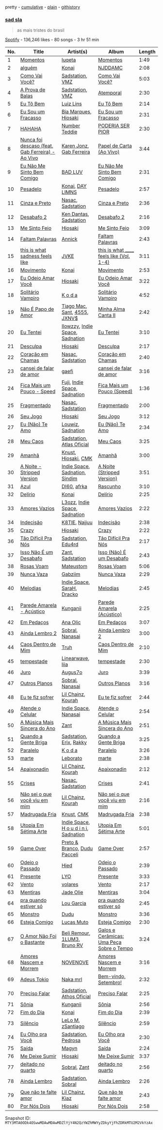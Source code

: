 pretty - [cumulative](/playlists/cumulative/37i9dQZF1DX0H97kz3DdJ6.md) - [plain](/playlists/plain/37i9dQZF1DX0H97kz3DdJ6) - [githistory](https://github.githistory.xyz/mackorone/spotify-playlist-archive/blob/main/playlists/plain/37i9dQZF1DX0H97kz3DdJ6)

### [sad sla](https://open.spotify.com/playlist/37i9dQZF1DX0H97kz3DdJ6)

> as mais tristes do brasil

[Spotify](https://open.spotify.com/user/spotify) - 136,246 likes - 80 songs - 3 hr 51 min

| No. | Title | Artist(s) | Album | Length |
|---|---|---|---|---|
| 1 | [Momentos](https://open.spotify.com/track/5MQjqn2KqcgagmbJ8G6Yhf) | [luqeta](https://open.spotify.com/artist/5yBdprfbFGKUg6ckI8gtSZ) | [Momentos](https://open.spotify.com/album/55mOten3xNecJHknhTe5jX) | 1:49 |
| 2 | [alguém](https://open.spotify.com/track/6UDPt5g8OZtUHIQDUGztQc) | [Konai](https://open.spotify.com/artist/12YpLBd0FvDYA0c4nsaxFp) | [NJDDAMC](https://open.spotify.com/album/6TLehgZQDQ4TcvBayNmN89) | 2:08 |
| 3 | [Como Vai Você?](https://open.spotify.com/track/02oLFe4l8p6ilVEUFuirxR) | [Sadstation](https://open.spotify.com/artist/4OFUU6MkPNc2X96UJMlR0h), [VMZ](https://open.spotify.com/artist/5sgcRRQA3HrL1AVk6oMUeg) | [Como Vai Você?](https://open.spotify.com/album/5y4d689IAEifS94Ntcc0MN) | 5:03 |
| 4 | [A Prova de Balas](https://open.spotify.com/track/51ExA7wFlYA4ejNtj7t7s1) | [Sadstation](https://open.spotify.com/artist/4OFUU6MkPNc2X96UJMlR0h), [VMZ](https://open.spotify.com/artist/5sgcRRQA3HrL1AVk6oMUeg) | [Atemporal](https://open.spotify.com/album/1K5ADNs9IfARnZWHJyuB7R) | 2:30 |
| 5 | [Eu Tô Bem](https://open.spotify.com/track/5HR0ti4siqbTIr1BitbZ7d) | [Luiz Lins](https://open.spotify.com/artist/0hWRVPGWjaXcEvg8l65Tx0) | [Eu Tô Bem](https://open.spotify.com/album/4uoVTixtQcytRqPUZ0qBKE) | 2:14 |
| 6 | [Eu Sou um Fracasso](https://open.spotify.com/track/58hVOSkdd1jY6oVGcGkC60) | [Bia Marques](https://open.spotify.com/artist/0fUdNywWe3Nfb8eClIue8R), [Hiosaki](https://open.spotify.com/artist/7wYvRV1aFfU9UlGDxoZQFY) | [Eu Sou um Fracasso](https://open.spotify.com/album/3TFbaz1pFem6T3IdceMRRZ) | 2:31 |
| 7 | [HAHAHA](https://open.spotify.com/track/7infbnz7sLNiqePr5l1dMO) | [Number Teddie](https://open.spotify.com/artist/18TympJ9X4CQ45GYy7sORT) | [PODERIA SER PIOR](https://open.spotify.com/album/5N0xGpXhbba4Io7PAU3MwK) | 2:30 |
| 8 | [Nunca foi descaso \(feat\. Gab Ferreira\) \- Ao Vivo](https://open.spotify.com/track/5cdwRfJldwrKv6mrHvCR1r) | [Karen Jonz](https://open.spotify.com/artist/2Pq5MMGyujBoU9C9Ax9n5C), [Gab Ferreira](https://open.spotify.com/artist/70DRYhcYN1cmMFUjDLf9FU) | [Papel de Carta \(Ao Vivo\)](https://open.spotify.com/album/6jOWkYdTXWt9p2nDzYLnFr) | 3:44 |
| 9 | [Eu Não Me Sinto Bem Comigo](https://open.spotify.com/track/6UiBL6PR5aUvyP7Brpi4Bf) | [BAD LUV](https://open.spotify.com/artist/3gnMduwfXqTAcuOHxtpkq8) | [Eu Não Me Sinto Bem Comigo](https://open.spotify.com/album/4ipRmtMcYXm7S82smhPCQN) | 2:31 |
| 10 | [Pesadelo](https://open.spotify.com/track/2ixbPjCUhkNIQeT61ipuOY) | [Konai](https://open.spotify.com/artist/12YpLBd0FvDYA0c4nsaxFp), [DAY LIMNS](https://open.spotify.com/artist/1x1qM3ZqHhJOn11m42svnc) | [Pesadelo](https://open.spotify.com/album/2Zyy3SOLa8fX0bublLyqCs) | 2:57 |
| 11 | [Cinza e Preto](https://open.spotify.com/track/4mJ4xwuj2fC03WT32ET8O5) | [Nasac](https://open.spotify.com/artist/6g5b2tgMUMnb51tZ8Z3Tby), [Sadstation](https://open.spotify.com/artist/4OFUU6MkPNc2X96UJMlR0h) | [Cinza e Preto](https://open.spotify.com/album/3pI5nKUspP8UIsc8rY0a9K) | 2:36 |
| 12 | [Desabafo 2](https://open.spotify.com/track/6agB0DPOP79ZbxM9lhpKHR) | [Ken Dantas](https://open.spotify.com/artist/4GU4JgybQ0iFu3yIKGQ16b), [Sadstation](https://open.spotify.com/artist/4OFUU6MkPNc2X96UJMlR0h) | [Desabafo 2](https://open.spotify.com/album/5tBe1WDz57CY9YMLC7FSnB) | 2:16 |
| 13 | [Me Sinto Feio](https://open.spotify.com/track/3gNq7VguwQLV4Xfj5HDAi3) | [Hiosaki](https://open.spotify.com/artist/7wYvRV1aFfU9UlGDxoZQFY) | [Me Sinto Feio](https://open.spotify.com/album/2YtiZtDUwFhK84M5RVW6gj) | 3:09 |
| 14 | [Faltam Palavras](https://open.spotify.com/track/4TnbzKpiC9Us4I6E71o0uz) | [Annick](https://open.spotify.com/artist/7MBC4MpNfqH87jfzeZn3tE) | [Faltam Palavras](https://open.spotify.com/album/1XnHyT1lXkLZc9UQYizWiC) | 2:43 |
| 15 | [this is what sadness feels like](https://open.spotify.com/track/5GpYt1p4z2EPVKv5t7XDof) | [JVKE](https://open.spotify.com/artist/164Uj4eKjl6zTBKfJLFKKK) | [this is what \_\_\_\_ feels like \(Vol\. 1\-4\)](https://open.spotify.com/album/69AaAkdktFGnk9POmHENkT) | 3:11 |
| 16 | [Movimento](https://open.spotify.com/track/58UHu0BkydzUIOcp1Gru3H) | [Konai](https://open.spotify.com/artist/12YpLBd0FvDYA0c4nsaxFp) | [Movimento](https://open.spotify.com/album/3CsfvJspB9VavWbHTdeB8f) | 2:53 |
| 17 | [Eu Odeio Amar Você](https://open.spotify.com/track/72ABPmfEqqoVGpPniqbuaC) | [Hiosaki](https://open.spotify.com/artist/7wYvRV1aFfU9UlGDxoZQFY) | [Eu Odeio Amar Você](https://open.spotify.com/album/2F9ahQk5nNNyDLSzJmVWLu) | 3:22 |
| 18 | [Solitário Vampiro](https://open.spotify.com/track/6fOvrxj71Ca9o3lxdzLDCb) | [K o d a](https://open.spotify.com/artist/0d39uPZOBEBNEai4P6eKoC) | [Solitário Vampiro](https://open.spotify.com/album/72wrW8pvGiNe0tHy3SjNn9) | 4:52 |
| 19 | [Não É Papo de Amor](https://open.spotify.com/track/3JxYJnOrox7cNs1yv0JRZk) | [Tiago Mac](https://open.spotify.com/artist/3GM0VyM1n1qvk0v2PfXX4n), [Sant](https://open.spotify.com/artist/7IlBcKrGUBJ0NKdnbDde89), [4555](https://open.spotify.com/artist/2g8MdRUUgyYMiQyXgz15pa), [JXNV$](https://open.spotify.com/artist/2eYGPD8O1chWmQ92TvdtCW) | [Minha Alma Canta II](https://open.spotify.com/album/67iDr3vGh8OGgheIA6CkKS) | 2:42 |
| 20 | [Eu Tentei](https://open.spotify.com/track/7LzWELj8YFDdQcoyfsmRW1) | [Ilowzzy](https://open.spotify.com/artist/5WPUWYSDTiArtucNN3LD6m), [Indie Space](https://open.spotify.com/artist/0W1Rb8JlinMAExLtluwWxr), [Sadnation](https://open.spotify.com/artist/03eBztaT761cekpkMOZEDY) | [Eu Tentei](https://open.spotify.com/album/1EEwQA8UnhcLDPtU2uReeu) | 3:10 |
| 21 | [Desculpa](https://open.spotify.com/track/3uF1c6XbqghSa4EcbQCGpQ) | [Hiosaki](https://open.spotify.com/artist/7wYvRV1aFfU9UlGDxoZQFY) | [Desculpa](https://open.spotify.com/album/6ZtSi94DuWf13gnaKncG7D) | 2:17 |
| 22 | [Coração em Chamas](https://open.spotify.com/track/5eeCipd1BK56hbiA161l54) | [Nasac](https://open.spotify.com/artist/6g5b2tgMUMnb51tZ8Z3Tby), [Sadstation](https://open.spotify.com/artist/4OFUU6MkPNc2X96UJMlR0h) | [Coração em Chamas](https://open.spotify.com/album/4fvJw6BWzxhqqNIjbzOhTl) | 2:40 |
| 23 | [cansei de falar de amor](https://open.spotify.com/track/4hUyApGomeztSlvXijsI6P) | [gaefi](https://open.spotify.com/artist/2fNMhstQezqzVqfpZEHW5M) | [cansei de falar de amor](https://open.spotify.com/album/7ydUr2inEknqfGGk5s26sL) | 3:16 |
| 24 | [Fica Mais um Pouco \- Speed](https://open.spotify.com/track/60pOKtx48FsYVKii0pG0bL) | [Fuji](https://open.spotify.com/artist/2hRHTgxBeovtixZArRGiY1), [Indie Space](https://open.spotify.com/artist/0W1Rb8JlinMAExLtluwWxr), [Sadnation](https://open.spotify.com/artist/03eBztaT761cekpkMOZEDY) | [Fica Mais um Pouco \(Speed\)](https://open.spotify.com/album/60RIdS7LLMXgpeq9MXcZGD) | 1:36 |
| 25 | [Fragmentado](https://open.spotify.com/track/2rq3atuTm26XTjbnTDWtti) | [Nasac](https://open.spotify.com/artist/6g5b2tgMUMnb51tZ8Z3Tby), [Sadstation](https://open.spotify.com/artist/4OFUU6MkPNc2X96UJMlR0h) | [Fragmentado](https://open.spotify.com/album/0fOi6D7J5ySn7S3NbB3SQN) | 2:00 |
| 26 | [Seu Jogo](https://open.spotify.com/track/6AhfamkIabstC8K5tdf1A1) | [Hiosaki](https://open.spotify.com/artist/7wYvRV1aFfU9UlGDxoZQFY) | [Seu Jogo](https://open.spotify.com/album/50MGM6X8LSpI1hHGYcgiQk) | 3:12 |
| 27 | [Eu \(Não\) Te Amo](https://open.spotify.com/track/73Tjy3UwNN8rX2jAHDbTy2) | [Louwiz](https://open.spotify.com/artist/0Q7iTb96HAijk2P0kQ9Xp3), [Sadnation](https://open.spotify.com/artist/03eBztaT761cekpkMOZEDY) | [Eu \(Não\) Te Amo](https://open.spotify.com/album/3KMpJfRYT1Qu17mus7Gydt) | 2:34 |
| 28 | [Meu Caos](https://open.spotify.com/track/0y2YZTZeGNwnYITMsXwZSw) | [Sadstation](https://open.spotify.com/artist/4OFUU6MkPNc2X96UJMlR0h), [Atlas Oficial](https://open.spotify.com/artist/43PE2zF3EaEl4yhXXdY3Og) | [Meu Caos](https://open.spotify.com/album/5AWgyZNiqRoK1WoRAW3ZXK) | 3:25 |
| 29 | [Amanhã](https://open.spotify.com/track/7C1CvniWykrusLwitFH7WK) | [Knust](https://open.spotify.com/artist/7Ceg1mJmu4lAzuhQU9hQFJ), [Hiosaki](https://open.spotify.com/artist/7wYvRV1aFfU9UlGDxoZQFY), [CMK](https://open.spotify.com/artist/6QmnOxsr8M6iD5Zqpb2src) | [Amanhã](https://open.spotify.com/album/5EeiFSXE4afZ0F5s06rRF8) | 3:00 |
| 30 | [A Noite \- Stripped Version](https://open.spotify.com/track/2GMZhM6K5QmVROpP4q3MP3) | [Indie Space](https://open.spotify.com/artist/0W1Rb8JlinMAExLtluwWxr), [Sadnation](https://open.spotify.com/artist/03eBztaT761cekpkMOZEDY), [Sindim](https://open.spotify.com/artist/0ivXdGY5KNYqbPMx2aaXEU) | [A Noite \(Stripped Version\)](https://open.spotify.com/album/0WY8Jjzutc8HSBf5J8aVB8) | 3:51 |
| 31 | [Azul](https://open.spotify.com/track/5KAPyegPZjHitTG8kMZRHY) | [DI60](https://open.spotify.com/artist/3MC2I8wLJ8xaVB32s4zW0u), [afrka](https://open.spotify.com/artist/3ccJUZF8OKXu2v8zXrz1Ua) | [Rascunho](https://open.spotify.com/album/5WbGtUJUBzVINwOnyx6JHn) | 3:10 |
| 32 | [Delírio](https://open.spotify.com/track/3ke603EC1sN89TUk3Y3mzC) | [Konai](https://open.spotify.com/artist/12YpLBd0FvDYA0c4nsaxFp) | [Delírio](https://open.spotify.com/album/2kSC9rkTJ8jywg5yQJSPO2) | 2:25 |
| 33 | [Amores Vazios](https://open.spotify.com/track/7bMt0gzTI76SJWIClQjIbn) | [L3ozz](https://open.spotify.com/artist/2re8PPjIT5xydo7CAYQb02), [Indie Space](https://open.spotify.com/artist/0W1Rb8JlinMAExLtluwWxr), [Sadnation](https://open.spotify.com/artist/03eBztaT761cekpkMOZEDY) | [Amores Vazios](https://open.spotify.com/album/7ymyRcnUEU1gUslHqo8bIZ) | 2:22 |
| 34 | [Indecisão](https://open.spotify.com/track/3F1WYsocwVRRBg5z1So0Uj) | [K8TIE](https://open.spotify.com/artist/4E60gF2h5In3yPiP7actgA), [Najjuu](https://open.spotify.com/artist/44zNCSENkAVHJ5jZlmzMys) | [Indecisão](https://open.spotify.com/album/0Cxryz8Lzqe5Tnm0AwQ3En) | 2:38 |
| 35 | [Crazy](https://open.spotify.com/track/6zoNaIXnHBHvVkYIitosXR) | [Hiosaki](https://open.spotify.com/artist/7wYvRV1aFfU9UlGDxoZQFY) | [Crazy](https://open.spotify.com/album/5UJ0C74v5OiSpAGc1efAbF) | 2:22 |
| 36 | [Tão Difícil Pra Nós](https://open.spotify.com/track/7wI2dHN8AyuS8zvPnGfS6z) | [Sadstation](https://open.spotify.com/artist/4OFUU6MkPNc2X96UJMlR0h), [Edu4rd](https://open.spotify.com/artist/4QgUQWIl94bx29Hl3rBMui) | [Tão Difícil Pra Nós](https://open.spotify.com/album/5Qa3CVlRwpLzJTlN6NBxc6) | 2:17 |
| 37 | [Isso Não É um Desabafo](https://open.spotify.com/track/53jDwzRyOzxOncQGnraKcU) | [Zant](https://open.spotify.com/artist/0GVaM9LtM51CEGq6FJ3MC8), [Sadstation](https://open.spotify.com/artist/4OFUU6MkPNc2X96UJMlR0h) | [Isso \(Não\) É um Desabafo](https://open.spotify.com/album/1Te6WZEIRuqHR2eukOnmr4) | 2:43 |
| 38 | [Rosas Voam](https://open.spotify.com/track/2W7K7gcNAZQXoyEDENJyEy) | [Mateustom](https://open.spotify.com/artist/3LN4cOR1DA6dPpi0w45bBb) | [Rosas Voam](https://open.spotify.com/album/6PpyaaEdjiywoC6REwtEQ9) | 5:06 |
| 39 | [Nunca Vaza](https://open.spotify.com/track/0vxAsQ83Uca0tTczrx257Q) | [Gabziim](https://open.spotify.com/artist/7BWtfkxYpBQaca6WNohCQ6) | [Nunca Vaza](https://open.spotify.com/album/18qlFy0abmSI3OzPvLRlep) | 2:29 |
| 40 | [Melodias](https://open.spotify.com/track/6qBC2vH4DWjmcqfxF9uR3b) | [Indie Space](https://open.spotify.com/artist/0W1Rb8JlinMAExLtluwWxr), [SaraH](https://open.spotify.com/artist/3NkF2WYP1E10LDHlukuLbW), [Dracko](https://open.spotify.com/artist/6gOq16KSO2ORGiVS7yDZHY) | [Melodias](https://open.spotify.com/album/31DMhYfPerQqXFxJEZMXdk) | 2:45 |
| 41 | [Parede Amarela \- Acústico](https://open.spotify.com/track/2cPprs2kCMpmvTEEIaJAvD) | [Kunganii](https://open.spotify.com/artist/6Q52y6Y1JkSEMPnFSd5nlv) | [Parede Amarela \(Acústico\)](https://open.spotify.com/album/5224oKci3MZ3LO4VwvGSUV) | 2:25 |
| 42 | [Em Pedaços](https://open.spotify.com/track/43tHVOY7ASzmKDrI03Doqr) | [Ana Olic](https://open.spotify.com/artist/1gJq1KdpkUUygT6tgrnkiY) | [Em Pedaços](https://open.spotify.com/album/73yvXTZcdoDgf4Ht2KBAcc) | 3:07 |
| 43 | [Ainda Lembro 2](https://open.spotify.com/track/5zEu047A1dckMMPk2ipsIP) | [Sobral](https://open.spotify.com/artist/1iffB8upqqDnx6UX8P3kz2), [Nanasai](https://open.spotify.com/artist/67PBrqP0nECUumF2AQ8G6S) | [Ainda Lembro 2](https://open.spotify.com/album/7JmNFkUeNhHBgqAHlOucMP) | 3:00 |
| 44 | [Caos Dentro de Mim](https://open.spotify.com/track/7Ald1Ghr38jvz7ANWBQrJo) | [Truh](https://open.spotify.com/artist/7htWEHwEK1hZFkDeTkdOHQ) | [Caos Dentro de Mim](https://open.spotify.com/album/0MaPuL3Ves3YNJy1M1wgTs) | 2:10 |
| 45 | [tempestade](https://open.spotify.com/track/4S6nAoxoOEve9gsTd2Fe4q) | [Linearwave](https://open.spotify.com/artist/2wIeBTEs0AsPb74kYdEcNk), [liia](https://open.spotify.com/artist/3setKCH8KPW9lBrJRvpzcx) | [tempestade](https://open.spotify.com/album/7pVqjPSxPgEIZfg8rIPqXi) | 2:30 |
| 46 | [Juro](https://open.spotify.com/track/46CGL339JEgS7LPv7zscpA) | [Augus7o](https://open.spotify.com/artist/78iJtzui4jnlK1KsDnlykz) | [Juro](https://open.spotify.com/album/007chL0LwceNlirR0nZVqO) | 3:39 |
| 47 | [Outros Planos](https://open.spotify.com/track/1F0pZfGO3vb652DSVwHjT4) | [Sobral](https://open.spotify.com/artist/1iffB8upqqDnx6UX8P3kz2), [Nanasai](https://open.spotify.com/artist/67PBrqP0nECUumF2AQ8G6S) | [Outros Planos](https://open.spotify.com/album/5aAL68GASfefbEwoCbka4P) | 3:16 |
| 48 | [Eu te fiz sofrer](https://open.spotify.com/track/7LJ4i3QW0lri9IDg1FPRFZ) | [Lil Chainz](https://open.spotify.com/artist/6LRVpC7lJ4IYrPNeAiylYB), [Kourah](https://open.spotify.com/artist/0ZZjUA7WDQGjBN416iSBae) | [Eu te fiz sofrer](https://open.spotify.com/album/3S2JOAUJ7NdY0QbrFksthT) | 2:44 |
| 49 | [Atende o Celular](https://open.spotify.com/track/4EOqOj69x0J7adGabCvKjw) | [Indie Space](https://open.spotify.com/artist/0W1Rb8JlinMAExLtluwWxr), [Nanasai](https://open.spotify.com/artist/67PBrqP0nECUumF2AQ8G6S) | [Atende o Celular](https://open.spotify.com/album/6K0ErGr3QPMvDttVAnG8di) | 2:54 |
| 50 | [A Música Mais Sincera do Ano](https://open.spotify.com/track/5iINpVOwXLU1xP2cVMzZwc) | [Zant](https://open.spotify.com/artist/0GVaM9LtM51CEGq6FJ3MC8) | [A Música Mais Sincera do Ano](https://open.spotify.com/album/5r9prD8tMsVkjLKF8bv3Dk) | 2:51 |
| 51 | [Quando a Gente Briga](https://open.spotify.com/track/6xa79iVBuj8VYcXRb7CEbO) | [Sadstation](https://open.spotify.com/artist/4OFUU6MkPNc2X96UJMlR0h), [Erix](https://open.spotify.com/artist/1nBbgjGsyozg0Ybfr49tma), [Rakky](https://open.spotify.com/artist/7Gf8nW5S8PtsnSkeeglQej) | [Quando a Gente Briga](https://open.spotify.com/album/6kJqYkJVUU8tE9uHICPQSi) | 3:25 |
| 52 | [Paralelo](https://open.spotify.com/track/57Fuyq4pqYjG9KNd6bMZkD) | [K o d a](https://open.spotify.com/artist/0d39uPZOBEBNEai4P6eKoC) | [Paralelo](https://open.spotify.com/album/47L7kWkSr4lbgFfnAdjgYd) | 3:26 |
| 53 | [marte](https://open.spotify.com/track/5na5GPlpl7Kzb4hkiMqhiF) | [Leborato](https://open.spotify.com/artist/22YKiuRdkpMJ0yKO550zIq) | [marte](https://open.spotify.com/album/5Vqnlm59yl2ZHno48OaFnp) | 2:38 |
| 54 | [Apaixonadin](https://open.spotify.com/track/0rocmkucHNcpgoClAQNlWu) | [Lil Chainz](https://open.spotify.com/artist/6LRVpC7lJ4IYrPNeAiylYB), [Kourah](https://open.spotify.com/artist/0ZZjUA7WDQGjBN416iSBae) | [Apaixonadin](https://open.spotify.com/album/4XCSej2LVgk2PWNvVIXZtJ) | 2:12 |
| 55 | [Crises](https://open.spotify.com/track/7uk8JQm6Ahe2wTSEDSgako) | [Nasac](https://open.spotify.com/artist/6g5b2tgMUMnb51tZ8Z3Tby), [Sadstation](https://open.spotify.com/artist/4OFUU6MkPNc2X96UJMlR0h) | [Crises](https://open.spotify.com/album/4RikHwOkP42dtOsbVJnT0O) | 2:41 |
| 56 | [Não sei o que você viu em mim](https://open.spotify.com/track/1YkJXJGTkKYgKlvdOkgkr0) | [Lil Chainz](https://open.spotify.com/artist/6LRVpC7lJ4IYrPNeAiylYB), [Kourah](https://open.spotify.com/artist/0ZZjUA7WDQGjBN416iSBae) | [Não sei o que você viu em mim](https://open.spotify.com/album/0yD3aNHrXCYFYUfuNjOIbm) | 2:16 |
| 57 | [Madrugada Fria](https://open.spotify.com/track/3EStz3jCq7hbfsKHl6K6iO) | [Knust](https://open.spotify.com/artist/7Ceg1mJmu4lAzuhQU9hQFJ), [CMK](https://open.spotify.com/artist/6QmnOxsr8M6iD5Zqpb2src) | [Madrugada Fria](https://open.spotify.com/album/3FBYAIJEp1HIefkzPcTj4l) | 2:38 |
| 58 | [Utopia Em Sétima Arte](https://open.spotify.com/track/1e8bhMOq2kzJ7Onm6PrXqQ) | [Indie Space](https://open.spotify.com/artist/0W1Rb8JlinMAExLtluwWxr), [H o u d i n i](https://open.spotify.com/artist/2xysuV21VYh93dle4QZq7T), [Sadnation](https://open.spotify.com/artist/03eBztaT761cekpkMOZEDY) | [Utopia Em Sétima Arte](https://open.spotify.com/album/5MVXWqnRbzsWjHg1ntooAY) | 5:01 |
| 59 | [Game Over](https://open.spotify.com/track/3K4ob6HwtPzya2X1uAi4vs) | [Preto & Branco](https://open.spotify.com/artist/0gozYYUszYsIkCyzGAOM9d), [Dudu Pacceli](https://open.spotify.com/artist/5O6LBBltqS4jHn90iy85Bj) | [Game Over](https://open.spotify.com/album/4Zn8bqwMPMU8Aeose3mnJt) | 2:57 |
| 60 | [Odeio o Passado](https://open.spotify.com/track/4cRoho7eVz33km11QPG73v) | [Hied](https://open.spotify.com/artist/7apIn8Whh0BHgnRnU2RePF) | [Odeio o Passado](https://open.spotify.com/album/50jTAY69VIGNBGEewKf6hN) | 2:39 |
| 61 | [Presente](https://open.spotify.com/track/34pf0CAtIPtztdocjwS5yD) | [LYO](https://open.spotify.com/artist/0m2GWCsffYDtGCrsGsYi0V) | [Presente](https://open.spotify.com/album/0Byz0vlMRohSn50v5OFDv8) | 3:33 |
| 62 | [Vento](https://open.spotify.com/track/2Yf9Q8MmG40zVPaY8AXkKD) | [volares](https://open.spotify.com/artist/3iCpu8urDkLzZh4lsdmRfN) | [Vento](https://open.spotify.com/album/6UnLd7E7jjhir0whcdEPG2) | 2:17 |
| 63 | [Mentiras](https://open.spotify.com/track/3Spub8dfTQ7ctrWjW1PlQ1) | [Jade Olie](https://open.spotify.com/artist/4pDmJqugegEQyqRepTEQE0) | [Mentiras](https://open.spotify.com/album/5gJVCufz4RmRfD9jKuFMUv) | 3:04 |
| 64 | [pra quando estiver só](https://open.spotify.com/track/0B5WG8va94qV0y5U3jnyJr) | [Lou Garcia](https://open.spotify.com/artist/7l8ESevPECrqChwl3Bf7ov) | [pra quando estiver só](https://open.spotify.com/album/51Hq7RIJiVJQgOrGfsCd7Z) | 2:45 |
| 65 | [Monstro](https://open.spotify.com/track/4EH1497hGrC9rDdok3qQ4N) | [Dudu](https://open.spotify.com/artist/5Ynf8bbQV9ICbK3vZoPxGF) | [Monstro](https://open.spotify.com/album/2aKAOqDAK1jZegtyIiVO16) | 3:36 |
| 66 | [Esteja Comigo](https://open.spotify.com/track/4gL5DV0MAktV5QfnRClX5u) | [Lucas Muto](https://open.spotify.com/artist/56T4EzWjDqignFu9eBdKT4) | [Esteja Comigo](https://open.spotify.com/album/46kbsL56JTTbaOWB9bTcXy) | 2:30 |
| 67 | [O Amor Não Foi o Bastante](https://open.spotify.com/track/0cvCb8ihnIPwh05ssQdjCH) | [Beli Remour](https://open.spotify.com/artist/6vtzYhjkFNNnKca9BzC3Tc), [1LUM3](https://open.spotify.com/artist/01JSyuJJh1WCHIuM3Zx7hn), [Bruno RV](https://open.spotify.com/artist/0GWIligQb9rKE7lem3fZNo) | [Galos e Cerâmicas: Uma Peça Sobre o Tempo](https://open.spotify.com/album/5QmkJORtLTOAvKHWlsaFhQ) | 3:24 |
| 68 | [Amores Nascem e Morrem](https://open.spotify.com/track/6sYoOLkoTCerRMgfHh8J65) | [NOVENOVE](https://open.spotify.com/artist/4t2AqdHzMvBMeaFrPrCEmj) | [Amores Nascem e Morrem](https://open.spotify.com/album/7KH7FYJCl0AUq5yHM3vSgy) | 3:16 |
| 69 | [Adeus Tokio](https://open.spotify.com/track/55CuhrJrgyPhPx9bBpt0EU) | [Naka mrl](https://open.spotify.com/artist/1FIxVemJI8prZLU2bo4Crk) | [Bem\-vindo, Setembro!](https://open.spotify.com/album/3YuTVbf1OYCGqXrlRnBqLb) | 2:32 |
| 70 | [Preciso Falar](https://open.spotify.com/track/74l2FPYQCsldGvvtO5UsL5) | [Sadstation](https://open.spotify.com/artist/4OFUU6MkPNc2X96UJMlR0h), [Athos Oficial](https://open.spotify.com/artist/5TEdGAYYQaxWiF1x5vHlz0) | [Preciso Falar](https://open.spotify.com/album/3KaRX0aeT57YHJCPH9UxsU) | 2:25 |
| 71 | [Sônia](https://open.spotify.com/track/7pkLnsHPaM5PA0PPeIQZTA) | [Kunganii](https://open.spotify.com/artist/6Q52y6Y1JkSEMPnFSd5nlv) | [Sônia](https://open.spotify.com/album/0EpXl3Ne4z8ZNOO6vrPUVh) | 2:56 |
| 72 | [Fim do Dia](https://open.spotify.com/track/1gIqYVNx0tKaKYf0LAZ2Mu) | [Konai](https://open.spotify.com/artist/12YpLBd0FvDYA0c4nsaxFp) | [Fim do Dia](https://open.spotify.com/album/1RvaZRpmC03BbhFaS6hGJa) | 2:39 |
| 73 | [Silêncio](https://open.spotify.com/track/2wQlhvqr9SALECi0JgUAu9) | [LeLo M](https://open.spotify.com/artist/3R0UWk6AY9lp0o4bK4pdqJ), [zSantiago](https://open.spotify.com/artist/1ty2aNtmCAW0dEeJhKBT3J) | [Silêncio](https://open.spotify.com/album/6BK69T7uUhIGerFHm5Trxz) | 2:59 |
| 74 | [Eu Olho pra Você](https://open.spotify.com/track/3elxbb7HapeHnQq8HO39fb) | [Sadstation](https://open.spotify.com/artist/4OFUU6MkPNc2X96UJMlR0h), [Pedrosa](https://open.spotify.com/artist/41iSmIaCOZWguy6ZVspcF2) | [Eu Olho pra Você](https://open.spotify.com/album/4OhDXcpj77hEpxoxdhguZy) | 2:30 |
| 75 | [Saída](https://open.spotify.com/track/3Lud2t0VgvILTFl1dyXDDY) | [Magyn](https://open.spotify.com/artist/4WQ90yZHNwvRHZSWCG5dpU) | [Saída](https://open.spotify.com/album/5aztfQfRFt2UpLbTgpMelw) | 2:24 |
| 76 | [Me Deixe Sumir](https://open.spotify.com/track/2DHidHdCswIjNE4kgTK2fX) | [Hiosaki](https://open.spotify.com/artist/7wYvRV1aFfU9UlGDxoZQFY) | [Me Deixe Sumir](https://open.spotify.com/album/17lHG7WmEb33MDCEENNZar) | 3:37 |
| 77 | [deitado no quarto](https://open.spotify.com/track/7psjVTKXg6BKu8EFr6ZSIv) | [Sobral](https://open.spotify.com/artist/1iffB8upqqDnx6UX8P3kz2), [Zant](https://open.spotify.com/artist/0GVaM9LtM51CEGq6FJ3MC8) | [deitado no quarto](https://open.spotify.com/album/39qpw5ItINLhEiMYfoYjkq) | 2:56 |
| 78 | [Ainda Lembro](https://open.spotify.com/track/3RkTmbR7D01mq46FNp1mI0) | [Sadstation](https://open.spotify.com/artist/4OFUU6MkPNc2X96UJMlR0h), [Sobral](https://open.spotify.com/artist/1iffB8upqqDnx6UX8P3kz2) | [Ainda Lembro](https://open.spotify.com/album/2tG0W9n2wjwG8x0eA6LpZY) | 2:26 |
| 79 | [Que não te falte amor](https://open.spotify.com/track/4e8mbXLx3DRgLbTafPpNat) | [Lil Chainz](https://open.spotify.com/artist/6LRVpC7lJ4IYrPNeAiylYB), [Kiaz](https://open.spotify.com/artist/6Ae0wz09vBFYZXJ2bJAKUl) | [Que não te falte amor](https://open.spotify.com/album/70YMa2rpfCE4LQ1Q7clQws) | 2:43 |
| 80 | [Por Nós Dois](https://open.spotify.com/track/0vAa3jsBGC9u2orV5rJjxG) | [Hiosaki](https://open.spotify.com/artist/7wYvRV1aFfU9UlGDxoZQFY) | [Por Nós Dois](https://open.spotify.com/album/7FGoFdKxKxFjk4cYwY1bpL) | 2:58 |

Snapshot ID: `MTY3MTA0ODk4OSwwMDAwMDAwMDZlYjY4N2QzYWZhMWYyZDkyYjFhZDRkMTU2M2VkYzAx`
